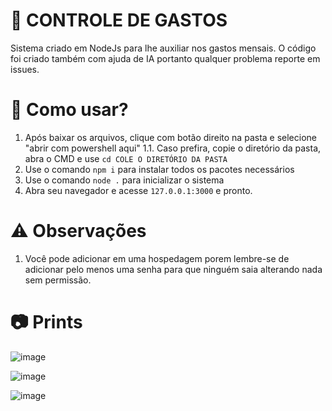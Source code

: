 # 🫧 CONTROLE DE GASTOS
Sistema criado em NodeJs para lhe auxiliar nos gastos mensais. O código foi criado também com ajuda de IA portanto qualquer problema reporte em issues.

# 🚀 Como usar?
1. Após baixar os arquivos, clique com botão direito na pasta e selecione "abrir com powershell aqui"
1.1. Caso prefira, copie o diretório da pasta, abra o CMD e use `cd COLE O DIRETÓRIO DA PASTA`
2. Use o comando `npm i` para instalar todos os pacotes necessários
3. Use o comando `node .` para inicializar o sistema
4. Abra seu navegador e acesse `127.0.0.1:3000` e pronto.

# ⚠️ Observações
1. Você pode adicionar em uma hospedagem porem lembre-se de adicionar pelo menos uma senha para que ninguém saia alterando nada sem permissão.

# 📷 Prints
![image](https://github.com/user-attachments/assets/6ffcf53d-e4f5-44a6-8a07-5419f51fa7b5)

![image](https://github.com/user-attachments/assets/519c1ce4-7319-46d0-a9d6-236b3bc05745)

![image](https://github.com/user-attachments/assets/b2f56a22-1c92-4bf2-886d-e316a6294075)
